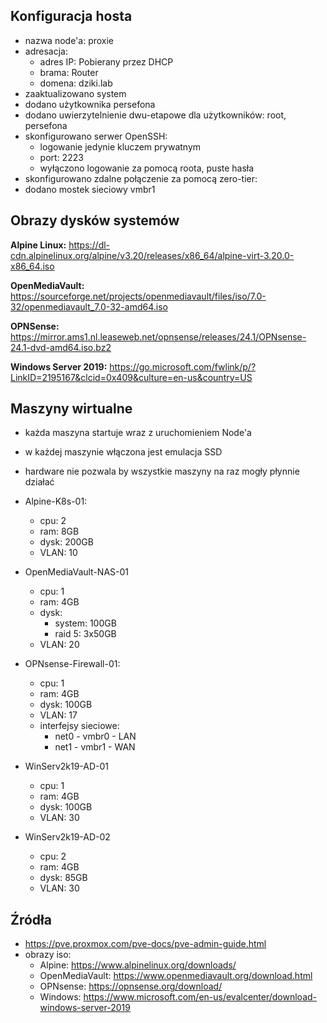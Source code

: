 ## Konfiguracja hosta

- nazwa node'a: proxie
- adresacja:
    - adres IP: Pobierany przez DHCP
    - brama: Router
    - domena: dziki.lab
- zaaktualizowano system
- dodano użytkownika persefona
- dodano uwierzytelnienie dwu-etapowe dla użytkowników: root, persefona
- skonfigurowano serwer OpenSSH:
    - logowanie jedynie kluczem prywatnym
    - port: 2223
    - wyłączono logowanie za pomocą roota, puste hasła
- skonfigurowano zdalne połączenie za pomocą zero-tier:
- dodano mostek sieciowy vmbr1
    
## Obrazy dysków systemów

**Alpine Linux:** https://dl-cdn.alpinelinux.org/alpine/v3.20/releases/x86_64/alpine-virt-3.20.0-x86_64.iso

**OpenMediaVault:** https://sourceforge.net/projects/openmediavault/files/iso/7.0-32/openmediavault_7.0-32-amd64.iso

**OPNSense:** https://mirror.ams1.nl.leaseweb.net/opnsense/releases/24.1/OPNsense-24.1-dvd-amd64.iso.bz2

**Windows Server 2019:** https://go.microsoft.com/fwlink/p/?LinkID=2195167&clcid=0x409&culture=en-us&country=US

## Maszyny wirtualne

- każda maszyna startuje wraz z uruchomieniem Node'a
- w każdej maszynie włączona jest emulacja SSD
- hardware nie pozwala by wszystkie maszyny na raz mogły płynnie działać

- Alpine-K8s-01:
    - cpu: 2
    - ram: 8GB
    - dysk: 200GB
    - VLAN: 10
- OpenMediaVault-NAS-01
    - cpu: 1
    - ram: 4GB
    - dysk:
        - system: 100GB
        - raid 5: 3x50GB
    - VLAN: 20
- OPNsense-Firewall-01:
    - cpu: 1
    - ram: 4GB
    - dysk: 100GB
    - VLAN: 17
    - interfejsy sieciowe:
        - net0 - vmbr0 - LAN
        - net1 - vmbr1 - WAN
- WinServ2k19-AD-01
    - cpu: 1
    - ram: 4GB
    - dysk: 100GB
    - VLAN: 30
- WinServ2k19-AD-02
    - cpu: 2
    - ram: 4GB
    - dysk: 85GB
    - VLAN: 30

## Źródła
- https://pve.proxmox.com/pve-docs/pve-admin-guide.html
- obrazy iso:
    - Alpine: https://www.alpinelinux.org/downloads/
    - OpenMediaVault: https://www.openmediavault.org/download.html
    - OPNsense: https://opnsense.org/download/
    - Windows: https://www.microsoft.com/en-us/evalcenter/download-windows-server-2019
